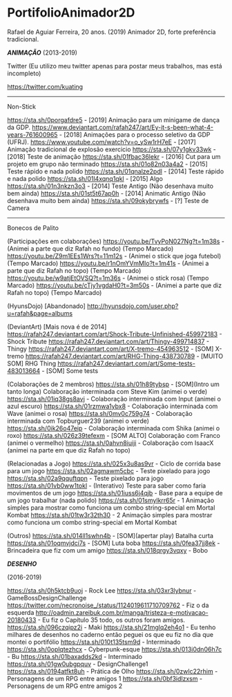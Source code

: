 # PortifolioAnimador2D

Rafael de Aguiar Ferreira, 20 anos. (2019)
Animador 2D, forte preferência tradicional. 

***ANIMAÇÃO***
(2013-2019)

Twitter (Eu utilizo meu twitter apenas para postar meus trabalhos, mas está incompleto)

https://twitter.com/kuating

----
Non-Stick

https://sta.sh/0porgafdre5 - [2019] Animação para um minigame de dança da GDP.
https://www.deviantart.com/rafah247/art/Ey-it-s-been-what-4-years-761600965 - [2018] Animações para o processo seletivo da GDP (UFRJ).
https://www.youtube.com/watch?v=o_ySw1rH7eE - [2017] Animação tradicional de explosão exercicio
https://sta.sh/07y1gkv33wk - [2018] Teste de animação 
https://sta.sh/01fbac36lekr - [2016] Cut para um projeto em grupo não terminado
https://sta.sh/01o82n03a4a2 - [2015] Teste rápido e nada polido
https://sta.sh/01qnalze2pdl - [2014] Teste rápido e nada polido
https://sta.sh/01l4xqnq1qkl - [2015] Algo
https://sta.sh/01n3nkzn3o3 - [2014] Teste Antigo (Não desenhava muito bem ainda)
https://sta.sh/01st5t67ap0h - [2014] Animatic Antigo (Não desenhava muito bem ainda)
https://sta.sh/09okybrywfs - [?] Teste de Camera

----
Bonecos de Palito

(Participações em colaborações)
https://youtu.be/TvyPoN027Ng?t=1m38s - (Animei a parte que diz Rafah no fundo) (Tempo Marcado)
https://youtu.be/Z9m1EEs1Wrs?t=11m12s - (Animei o stick que joga futebol) (Tempo Marcado)
https://youtu.be/r1nOmYVmMIo?t=1m41s - (Animei a parte que diz Rafah no topo) (Tempo Marcado)
https://youtu.be/w9atjEtOVSQ?t=1m36s - (Animei o stick rosa) (Tempo Marcado)
https://youtu.be/cTjy1vgdaH0?t=3m50s - (Animei a parte que diz Rafah no topo) (Tempo Marcado)

(HyunsDojo) [Abandonado]
http://hyunsdojo.com/user.php?u=rafah&page=albums

(DeviantArt) [Mais nova é de 2014]
https://rafah247.deviantart.com/art/Shock-Tribute-Unfinished-459972183 - Shock Tribute
https://rafah247.deviantart.com/art/Thingy-499714837 - Thingy
https://rafah247.deviantart.com/art/X-tremo-454963512 - [SOM] X-tremo
https://rafah247.deviantart.com/art/RHG-Thing-438730789 - [MUITO SOM] RHG Thing
https://rafah247.deviantart.com/art/Some-tests-483013664 - [SOM] Some tests

(Colaborações de 2 membros)
https://sta.sh/01h89tybsp - [SOM](Intro um tanto longa) Colaboração interminada com Steve Kim (animei o verde)
https://sta.sh/01iq38gs8avj - Colaboração interminada com Input (animei o azul escuro)
https://sta.sh/01rzmwa1ybx8 - Colaboração interminada com Wave (animei o rosa)
https://sta.sh/0mv0c759g74 - Colaboração interminada com Topburguer239 (animei o verde)
https://sta.sh/0ik26o47eip - Colaboração interminada com Shika (animei o roxo)
https://sta.sh/026z39tefexm - [SOM ALTO] Colaboração com Franco (animei o vermelho)
https://sta.sh/0ahvn8iuiji - Colaboração com IsaacX (animei na parte em que diz Rafah no topo)

(Relacionadas a Jogo)
https://sta.sh/025x3u8as9vr - Ciclo de corrida base para um jogo
https://sta.sh/02agmawm5cbc - Teste pixelado para jogo
https://sta.sh/02a9qquftqpn - Teste pixelado para jogo
https://sta.sh/01vb0ww1tokl - (Interativo) Teste para saber como faria movimentos de um jogo
https://sta.sh/01iuss6j4qjb - Base para a equipe de um jogo trabalhar (nada polido)
https://sta.sh/01smylkrr65r - 1 Animação simples para mostrar como funciona um combo string-special em Mortal Kombat
https://sta.sh/01tw3r32th30 - 2 Animação simples para mostrar como funciona um combo string-special em Mortal Kombat

(Outros)
https://sta.sh/014ll1swhn4b - [SOM](apertar play) Batalha curta
https://sta.sh/01oqmvjdci7s - [SOM] Luta boba
https://sta.sh/0fea37jj8ek - Brincadeira que fiz com um amigo
https://sta.sh/018qrgy3vqxy - Bobo

***DESENHO***

(2016-2019)

https://sta.sh/0h5ktcb9uoj - Rock Lee
https://sta.sh/03xr3lybnur - GameBossDesignChallenge
https://twitter.com/necronoise_/status/1124019611710709762 - Fiz o da esquerda
http://oadmin.zareibuk.com.br/manga/tristeza-e-motivacao-20180433 - Eu fiz o Capítulo 35 todo, os outros foram amigos.
https://sta.sh/096czqipz2i - Maki
https://sta.sh/21mglq2eh4o1 - Eu tenho milhares de desenhos no caderno então peguei os que eu fiz no dia que montei o portifólio
https://sta.sh/010t135tsm9d - Interminado
https://sta.sh/0oplqtezhcx - Cyberpunk-esque
https://sta.sh/013i0dn06h7c - Bu
https://sta.sh/01baxadds2kd - Interminado
https://sta.sh/01gw0ubgpquv - DesignChallenge1
https://sta.sh/0194atfkt8uh - Prática de Olho
https://sta.sh/0zwlc22rhim - Personagens de um RPG entre amigos 1
https://sta.sh/0bf3idlzxsm - Personagens de um RPG entre amigos 2
